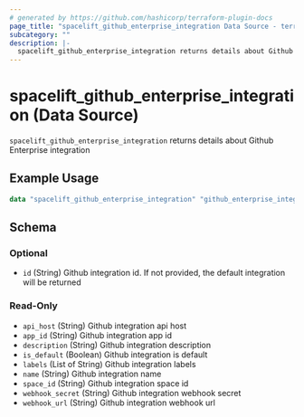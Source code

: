 ```yaml
---
# generated by https://github.com/hashicorp/terraform-plugin-docs
page_title: "spacelift_github_enterprise_integration Data Source - terraform-provider-spacelift"
subcategory: ""
description: |-
  spacelift_github_enterprise_integration returns details about Github Enterprise integration
---
```


# spacelift_github_enterprise_integration (Data Source)

`spacelift_github_enterprise_integration` returns details about Github Enterprise integration

## Example Usage

```terraform
data "spacelift_github_enterprise_integration" "github_enterprise_integration" {}
```

<!-- schema generated by tfplugindocs -->
## Schema

### Optional

- `id` (String) Github integration id. If not provided, the default integration will be returned

### Read-Only

- `api_host` (String) Github integration api host
- `app_id` (String) Github integration app id
- `description` (String) Github integration description
- `is_default` (Boolean) Github integration is default
- `labels` (List of String) Github integration labels
- `name` (String) Github integration name
- `space_id` (String) Github integration space id
- `webhook_secret` (String) Github integration webhook secret
- `webhook_url` (String) Github integration webhook url
